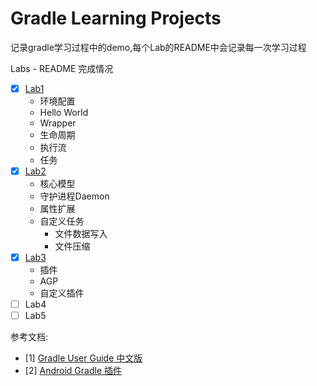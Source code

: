 # Gradle Learning Projects
记录gradle学习过程中的demo,每个Lab的README中会记录每一次学习过程  

Labs - README 完成情况
 - [x] [Lab1](https://github.com/cardchoosen/gradleLarningProjects/tree/lab1) 
    - 环境配置
    - Hello World
    - Wrapper
    - 生命周期
    - 执行流
    - 任务
 - [x] [Lab2](https://github.com/cardchoosen/gradleLarningProjects/tree/lab3?tab=readme-ov-file#lab3)
    - 核心模型
    - 守护进程Daemon
    - 属性扩展
    - 自定义任务
        - 文件数据写入
        - 文件压缩
 - [x] [Lab3](https://github.com/cardchoosen/gradleLarningProjects/tree/lab3?tab=readme-ov-file#lab3)
    - 插件
    - AGP
    - 自定义插件
 - [ ] Lab4
 - [ ] Lab5  

 参考文档:  
 - [1] [Gradle User Guide 中文版](https://dongchuan.gitbooks.io/gradle-user-guide-/content/)
 - [2] [Android Gradle 插件](https://developer.android.com/build?hl=zh-cn)
